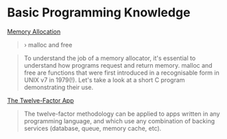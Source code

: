 # Basic Programming Knowledge

[Memory Allocation](https://samwho.dev/memory-allocation/)

> › malloc and free

> To understand the job of a memory allocator, it's essential to understand how programs request and return memory. malloc and free are functions that were first introduced in a recognisable form in UNIX v7 in 1979(!). Let's take a look at a short C program demonstrating their use.

[The Twelve-Factor App](https://12factor.net/)

> The twelve-factor methodology can be applied to apps written in any programming language, and which use any combination of backing services (database, queue, memory cache, etc).
